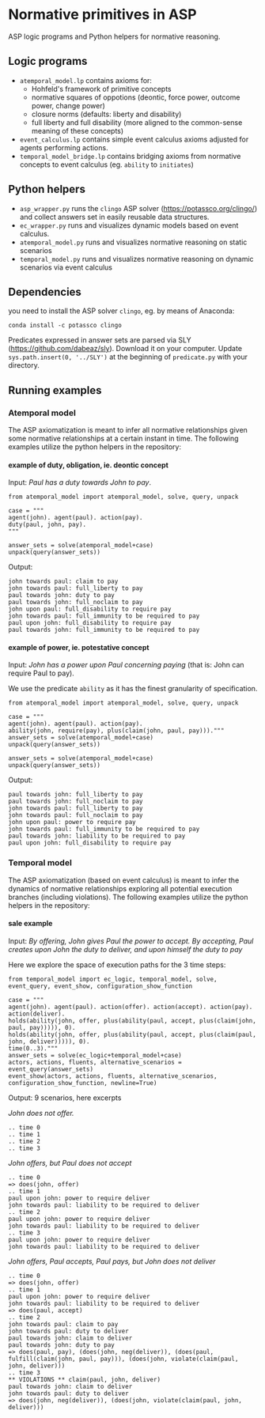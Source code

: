 # Normative primitives in ASP

ASP logic programs and Python helpers for normative reasoning. 

## Logic programs

- `atemporal_model.lp` contains axioms for:
  - Hohfeld's framework of primitive concepts
  - normative squares of oppotions (deontic, force power, outcome power, change power)
  - closure norms (defaults: liberty and disability)
  - full liberty and full disability (more aligned to the common-sense meaning of these concepts)
- `event_calculus.lp` contains simple event calculus axioms adjusted for agents performing actions.
- `temporal_model_bridge.lp` contains bridging axioms from normative concepts to event calculus (eg. `ability` to `initiates`)

## Python helpers

- `asp_wrapper.py` runs the `clingo` ASP solver (https://potassco.org/clingo/) and collect answers set in easily reusable data structures. 
- `ec_wrapper.py` runs and visualizes dynamic models based on event calculus.
- `atemporal_model.py` runs and visualizes normative reasoning on static scenarios
- `temporal_model.py` runs and visualizes normative reasoning on dynamic scenarios via event calculus

## Dependencies

you need to install the ASP solver `clingo`, eg. by means of Anaconda:
```
conda install -c potassco clingo
``` 

Predicates expressed in answer sets are parsed via SLY (https://github.com/dabeaz/sly). Download it on your computer.
Update `sys.path.insert(0, '../SLY')` at the beginning of `predicate.py` with your directory.

## Running examples

### Atemporal model

The ASP axiomatization is meant to infer all normative relationships given some normative relationships at a certain instant in time.
The following examples utilize the python helpers in the repository: 

#### example of duty, obligation, ie. deontic concept

Input: _Paul has a duty towards John to pay_.

```
from atemporal_model import atemporal_model, solve, query, unpack

case = """
agent(john). agent(paul). action(pay).
duty(paul, john, pay).
"""

answer_sets = solve(atemporal_model+case)
unpack(query(answer_sets))
```

Output:
```
john towards paul: claim to pay
john towards paul: full_liberty to pay
paul towards john: duty to pay
paul towards john: full_noclaim to pay
john upon paul: full_disability to require pay
john towards paul: full_immunity to be required to pay
paul upon john: full_disability to require pay
paul towards john: full_immunity to be required to pay
```

#### example of power, ie. potestative concept

Input: _John has a power upon Paul concerning paying_ (that is: John can require Paul to pay). 

We use the predicate `ability` as it has the finest granularity of specification.
```
from atemporal_model import atemporal_model, solve, query, unpack

case = """
agent(john). agent(paul). action(pay).
ability(john, require(pay), plus(claim(john, paul, pay)))."""
answer_sets = solve(atemporal_model+case)
unpack(query(answer_sets))

answer_sets = solve(atemporal_model+case)
unpack(query(answer_sets))
```

Output:
```
paul towards john: full_liberty to pay
paul towards john: full_noclaim to pay
john towards paul: full_liberty to pay
john towards paul: full_noclaim to pay
john upon paul: power to require pay
john towards paul: full_immunity to be required to pay
paul towards john: liability to be required to pay
paul upon john: full_disability to require pay
```

### Temporal model

The ASP axiomatization (based on event calculus) is meant to infer the dynamics of normative relationships exploring all potential execution branches (including violations). The following examples utilize the python helpers in the repository: 

#### sale example

Input: _By offering, John gives Paul the power to accept. By accepting, Paul creates upon John the duty to deliver, and upon himself the duty to pay_

Here we explore the space of execution paths for the 3 time steps:
```
from temporal_model import ec_logic, temporal_model, solve, event_query, event_show, configuration_show_function

case = """
agent(john). agent(paul). action(offer). action(accept). action(pay). action(deliver).
holds(ability(john, offer, plus(ability(paul, accept, plus(claim(john, paul, pay))))), 0).
holds(ability(john, offer, plus(ability(paul, accept, plus(claim(paul, john, deliver))))), 0).
time(0..3)."""
answer_sets = solve(ec_logic+temporal_model+case)
actors, actions, fluents, alternative_scenarios = event_query(answer_sets)
event_show(actors, actions, fluents, alternative_scenarios, configuration_show_function, newline=True)
```

Output: 9 scenarios, here excerpts

_John does not offer._
```---- scenario 1 
.. time 0 
.. time 1 
.. time 2 
.. time 3 
```

_John offers, but Paul does not accept_
```---- scenario 9
.. time 0 
=> does(john, offer) 
.. time 1 
paul upon john: power to require deliver
john towards paul: liability to be required to deliver
.. time 2 
paul upon john: power to require deliver
john towards paul: liability to be required to deliver
.. time 3 
paul upon john: power to require deliver
john towards paul: liability to be required to deliver
```

_John offers, Paul accepts, Paul pays, but John does not deliver_

```---- scenario 2
.. time 0 
=> does(john, offer) 
.. time 1 
paul upon john: power to require deliver
john towards paul: liability to be required to deliver
=> does(paul, accept) 
.. time 2 
john towards paul: claim to pay
john towards paul: duty to deliver
paul towards john: claim to deliver
paul towards john: duty to pay
=> does(paul, pay), (does(john, neg(deliver)), (does(paul, fulfill(claim(john, paul, pay))), (does(john, violate(claim(paul, john, deliver))) 
.. time 3 
** VIOLATIONS ** claim(paul, john, deliver)
paul towards john: claim to deliver
john towards paul: duty to deliver
=> does(john, neg(deliver)), (does(john, violate(claim(paul, john, deliver))) 
```

